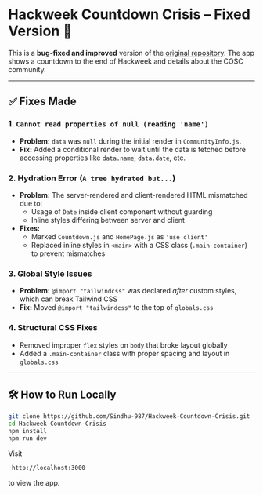 # Hackweek Countdown Crisis – Fixed Version 🚀

This is a **bug-fixed and improved** version of the [original repository](https://github.com/cbitosc/Hackweek-Countdown-Crisis). The app shows a countdown to the end of Hackweek and details about the COSC community.

---

## ✅ Fixes Made

### 1. `Cannot read properties of null (reading 'name')`
- **Problem:** `data` was `null` during the initial render in `CommunityInfo.js`.
- **Fix:** Added a conditional render to wait until the data is fetched before accessing properties like `data.name`, `data.date`, etc.

### 2. **Hydration Error** (`A tree hydrated but...`)
- **Problem:** The server-rendered and client-rendered HTML mismatched due to:
  - Usage of `Date` inside client component without guarding
  - Inline styles differing between server and client
- **Fixes:**
  - Marked `Countdown.js` and `HomePage.js` as `'use client'`
  - Replaced inline styles in `<main>` with a CSS class (`.main-container`) to prevent mismatches

### 3. **Global Style Issues**
- **Problem:** `@import "tailwindcss"` was declared *after* custom styles, which can break Tailwind CSS
- **Fix:** Moved `@import "tailwindcss"` to the top of `globals.css`

### 4. **Structural CSS Fixes**
- Removed improper `flex` styles on `body` that broke layout globally
- Added a `.main-container` class with proper spacing and layout in `globals.css`

---

## 🛠 How to Run Locally

```bash
git clone https://github.com/Sindhu-987/Hackweek-Countdown-Crisis.git
cd Hackweek-Countdown-Crisis
npm install
npm run dev
```

Visit
```bash
 http://localhost:3000 
``` 
to view the app.
